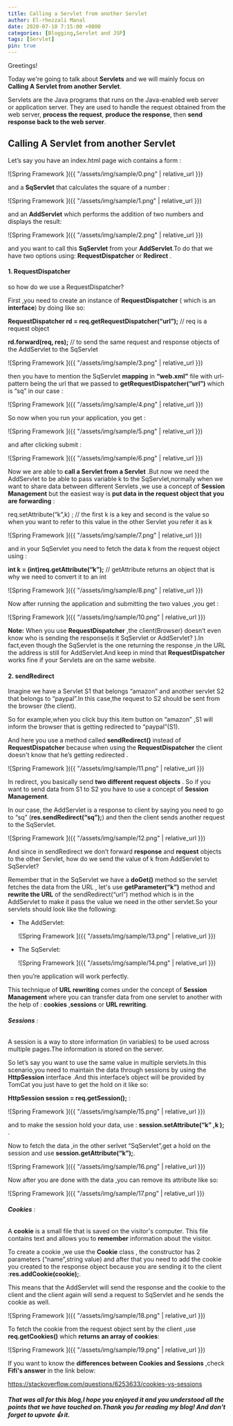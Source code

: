 ```yaml
---
title: Calling a Servlet from another Servlet
author: El-rhezzali Manal
date: 2020-07-10 7:15:00 +0800
categories: [Blogging,Servlet and JSP]
tags: [Servlet]
pin: true
---
```





Greetings!

Today we're going to talk about **Servlets** and we will mainly focus on **Calling A Servlet from another Servlet**.

Servlets are the Java programs that runs on the Java-enabled web server or application server. 
They are used to handle the request obtained from the web server, **process the request**, **produce the response**,
then **send response back to the web server**.

##  **Calling A Servlet from another Servlet**

 
Let’s say you have an index.html page wich contains a form :

![Spring Framework ]({{ "/assets/img/sample/0.png" | relative_url }})

and a **SqServlet**  that calculates the square of a number :

![Spring Framework ]({{ "/assets/img/sample/1.png" | relative_url }})

and an **AddServlet** which performs the addition of two numbers and displays the result: 

![Spring Framework ]({{ "/assets/img/sample/2.png" | relative_url }})

and you want to call this **SqServlet** from your **AddServlet**.To do that we have two options using: **RequestDispatcher** or  **Redirect** .


#### 1. **RequestDispatcher**

  so how do we use a RequestDispatcher?
  
  First ,you need to create an instance of **RequestDispatcher** ( which is an **interface**) by doing like so: 
  
  **RequestDispatcher rd = req.getRequestDispatcher(“url”);**  // req is a request object
  
  **rd.forward(req, res);** // to send the same request and response objects  of the AddServlet to the SqServlet

  ![Spring Framework ]({{ "/assets/img/sample/3.png" | relative_url }})
 
  then you have to mention the SqServlet **mapping** in **“web.xml”** file with url-pattern being the url that we passed to **getRequestDispatcher(“url”)** which is “sq” in our case : 
  
  ![Spring Framework ]({{ "/assets/img/sample/4.png" | relative_url }})

  So now when you run your application, you get :  
  
  ![Spring Framework ]({{ "/assets/img/sample/5.png" | relative_url }})
  
  and after clicking submit :
 
  ![Spring Framework ]({{ "/assets/img/sample/6.png" | relative_url }})
  
  Now we are able to **call a Servlet from a Servlet** .But now we need the AddServlet to be able to  pass variable k to the SqServlet,normally when we want to share data between different Servlets ,we use a concept of **Session Management** but the easiest way is **put data in the request object that you are forwarding** : 
  
  req.setAttribute(“k”,k) ; // the first k is a key and second is the value so when you want to refer to this value in the other Servlet you refer it as k
  
  ![Spring Framework ]({{ "/assets/img/sample/7.png" | relative_url }})
  
  and in your SqServlet you need to fetch the data k from the request object using : 
  
  **int k = (int)req.getAttribute(“k”);** // getAttribute returns an object that is why we need to convert it to an int
  
  ![Spring Framework ]({{ "/assets/img/sample/8.png" | relative_url }})
  
  Now after running the application and submitting the two values ,you get : 
    
  ![Spring Framework ]({{ "/assets/img/sample/10.png" | relative_url }})
  
  **Note:** When you use **RequestDispatcher** ,the client(Browser) doesn’t even know who is sending the response(is it SqServlet or AddServlet? ).In fact,even though the SqServlet is the one returning the response ,in the URL the address is still for AddServlet.And keep in mind that **RequestDispatcher** works fine if your Servlets are on the same website.

#### 2. **sendRedirect**

Imagine we have a Servlet S1 that belongs “amazon” and another servlet S2 that  belongs to “paypal”.In this case,the request to S2 should be sent from the browser (the client).

So for example,when you click buy this item button on “amazon” ,S1 will inform the browser that is getting redirected to “paypal”(S1).

And here you use a method called **sendRedirect()** instead of **RequestDispatcher** because when using the **RequestDispatcher** the client doesn't know that he’s getting redirected .

![Spring Framework ]({{ "/assets/img/sample/11.png" | relative_url }})

In redirect, you basically send **two different request objects** .
So if you want to send data from S1 to S2 you have to use a concept of **Session Management**.

In our case, the AddServlet is a response to client by saying you need to go to “sq” (**res.sendRedirect(“sq”);**) and then the client sends another request to the SqServlet.

![Spring Framework ]({{ "/assets/img/sample/12.png" | relative_url }})

And since in sendRedirect we don’t forward **response** and **request** objects to the other Servlet, how do we send the value of k from AddServlet to SqServlet? 

Remember that in the SqServlet we have a **doGet()** method so the servlet fetches the data from the URL , let's use **getParameter(“k”)** method and **rewrite the URL** of the sendRedirect(“url”) method which is in the AddServlet to make it pass the value we need in the other servlet.So your servlets should look like the following:

* The AddServlet:

    ![Spring Framework ]({{ "/assets/img/sample/13.png" | relative_url }})

* The SqServlet:

    ![Spring Framework ]({{ "/assets/img/sample/14.png" | relative_url }})

then you’re application will work perfectly.

This technique of **URL rewriting** comes under the concept of **Session Management** where you can transfer data from one servlet to another with the help of : **cookies** ,**sessions** or **URL rewriting**.

######        **Sessions** :

A session is a way to store information (in variables) to be used across multiple  pages.The information is stored on the server.

So let’s say you want to use the same value in multiple servlets.In this scenario,you need to maintain the data through sessions by using the **HttpSession** interface .And this interface’s object will be provided by TomCat you just have to get the hold on it like so: 

**HttpSession session = req.getSession();**  :

![Spring Framework ]({{ "/assets/img/sample/15.png" | relative_url }})

and to make the session hold your data, use : **session.setAttribute(“k” ,k );** .

Now to  fetch the data ,in the other serlvet “SqServlet”,get a hold on the session and use **session.getAttribute(“k”);**.

![Spring Framework ]({{ "/assets/img/sample/16.png" | relative_url }})

Now after you are done with the data ,you can remove its attribute like so:

![Spring Framework ]({{ "/assets/img/sample/17.png" | relative_url }})


######        **Cookies** :

A **cookie** is a small file that is saved on the visitor's computer.
This file contains text and allows you to **remember** information about the visitor.

To create a cookie ,we use the **Cookie** class , the constructor has 2 parameters (“name”,string value) and after that you need to add the cookie you created to the response object because you are sending it to the client :**res.addCookie(cookie);**.

This means that the AddServlet will send the response and the cookie to the client and the client again will send a request  to SqServlet and he sends the cookie as well.

![Spring Framework ]({{ "/assets/img/sample/18.png" | relative_url }})

To fetch the cookie from the request object sent by the client ,use **req.getCookies()** which **returns an array of cookies**:

![Spring Framework ]({{ "/assets/img/sample/19.png" | relative_url }})

If you want to know the **differences between Cookies and Sessions** ,check **Fifi's answer** in the link below:

https://stackoverflow.com/questions/6253633/cookies-vs-sessions



##### That was all for this blog,I hope you enjoyed it and you understood all the points that we have touched on.Thank you for reading my blog! And don't forget to upvote 👍 it.
